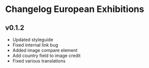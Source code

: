 # Changelog European Exhibitions

## v0.1.2
- Updated styleguide
- Fixed internal link bug
- Added image compare element
- Add country field to image credit
- Fixed various translations
